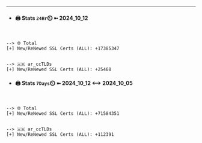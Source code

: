 

---
- #### 🖨️ **Stats** `24Hr`⏲️ ➼ 2024_10_12
```console


--> 🌐 Total
[+] New/ReNewed SSL Certs (ALL): +17385347


--> 🇦🇷 ar_ccTLDs
[+] New/ReNewed SSL Certs (ALL): +25468

```

- #### 🖨️ **Stats** `7Days`⏲️ ➼ 2024_10_12 <--> 2024_10_05
```console


--> 🌐 Total
[+] New/ReNewed SSL Certs (ALL): +71584351


--> 🇦🇷 ar_ccTLDs
[+] New/ReNewed SSL Certs (ALL): +112391

```

